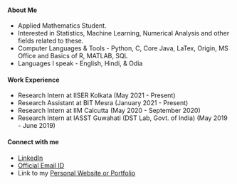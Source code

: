 #### About Me

- Applied Mathematics Student.
- Interested in Statistics, Machine Learning, Numerical Analysis and other fields related to these.
- Computer Languages & Tools - Python, C, Core Java, LaTex, Origin, MS Office and Basics of R, MATLAB, SQL
- Languages I speak - English, Hindi, & Odia

#### Work Experience

- Research Intern at IISER Kolkata (May 2021 - Present)
- Research Assistant at BIT Mesra (January 2021 - Present)
- Research Intern at IIM Calcutta (May 2020 - September 2020)
- Research Intern at IASST Guwahati (DST Lab, Govt. of India) (May 2019 - June 2019)

#### Connect with me

- [LinkedIn](https://www.linkedin.com/in/priyabratamishra10/)
- [Official Email ID](mailto:imh10025.17@bitmesra.ac.in)
- Link to my [Personal Website or Portfolio](https://sites.google.com/view/priyabrata-mishra)
